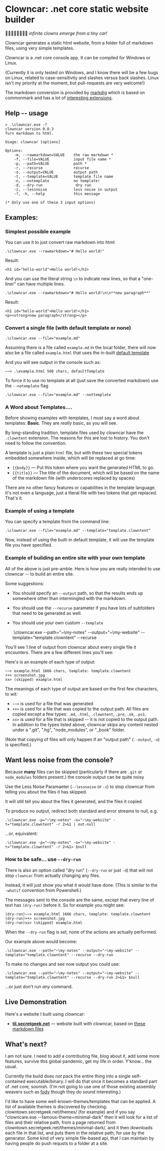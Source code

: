 # Clowncar: .net core static website builder

🚗🤡🤡🤡🤡🤡🤡🤡 *infinite clowns emerge from a tiny car!*


Clowncar generates a static html website, from a folder full of markdown files, using very simple templates.

Clowncar is a .net core console app. It can be compiled for Windows or Linux.

(Currently it is only tested on Windows, and I know there will be a few bugs on Linux, related to case-sensitivity and slashes versus back slashes. Linux isn't my priority at the moment, but pull-requests are very welcome!)

The markdown conversion is provided by [markdig](https://github.com/lunet-io/markdig) which is based on commonmark and has a lot of [interesting extensions](https://github.com/lunet-io/markdig#features).



## Help -- usage

    > .\clowncar.exe -?
    clowncar version 0.0.3
    Turn markdown to html.

    Usage: clowncar [options]

    Options:
        -m, --rawmarkdown=VALUE    the raw markdown *
        -f, --file=VALUE           input file name *
        -p, --path=VALUE           path *
        -r, --recurse              recurse
        -o, --output=VALUE         output path
        -t, --template=VALUE       template file name
        -n, --notemplate           no template!
        -d, --dry-run               dry run
        -z, --lessnoise            less noise in output
        -?, -h, --help             this message

    (* Only use one of these 3 input options)


## Examples:

### Simplest possible example

You can use it to just convert raw markdown into html:

    .\clowncar.exe --rawmarkdown="# Hello world!"

Result:

    <h1 id="hello-world">Hello world!</h1>


And you can use the literal string `\n` to indicate new lines, so that a "one-liner" can have multiple lines.

    .\clowncar.exe --rawmarkdown="# Hello world!\n\n**new paragraph**"

Result:

    <h1 id="hello-world">Hello world!</h1>
    <p><strong>new paragraph</strong></p>

### Convert a single file (with default template or none)

    .\clowncar.exe --file="example.md"

Assuming there is a file called `example.md` in the local folder, there will now also be a file called `example.html` that uses the in-built [default template](default-template.md)

And you will see output in the console such as:

    ~~> .\example.html 508 chars, defaultTemplate

To force it to use no template at all (just save the converted markdown) use the `--notemplate` flag

    .\clowncar.exe --file="example.md" --nottemplate

### A Word about Templates....

Before showing examples with templates, I must say a word about templates: **Basic**. They are *really* basic, as you will see.

By long-standing tradition, template files used by clowncar have the `.clowntent` extension. The reasons for this are lost to history. You don't need to follow the convention.

A template is just a plain `html` file, but with these two special tokens embedded somewhere inside, which will be replaced at go time:

 * `{{body}}` &mdash; Put this token where you want the generated HTML to go.
 * `{{title}}` &mdash; The title of the document, which will be based on the name of the markdown file (with underscores replaced by spaces)

There are no other fancy features or capabilities in the template language. It's not even a language, just a literal file with two tokens that get replaced. That's it.

### Example of using a template

You can specify a template from the command line:

    .\clowncar.exe --file="example.md" --template="template.clowntent"

Now, instead of using the built-in default template, it will use the template file you have specified.


### Example of building an entire site with your own template

All of the above is just pre-amble. Here is how you are really intended to use clowncar -- to build an entire site.

Some suggestions:

* You should specify an `--output` path, so that the results ends up somewhere other than intermingled with the markdown. 
* You should use the `--recurse` parameter if you have lots of subfolders that need to be generated as well.
* You should use your own custom `--template` 


    .\clowncar.exe --path="~\my-notes" --output="~\my-website" --template="template.clowntent" --recurse

You'll see 1 line of output from clowncar about every single file it encounters. There are a few different lines you'll see:

Here's is an example of each type of output:

    ~~> example.html 1666 chars, template: template.clowntent
    ++> screenshot.jpg
    xx> (skipped) example.html

The meanings of each type of output are based on the first few characters, to wit:

 * `~~>` is used for a file that was generated
 * `++>` is used for a file that was copied to the output path. All files are copied except a few types: `.md`, `.html`, `.clowntent`, `.pre`, `.ok`, `.ps1`.
 * `xx>` is used for a file that is skipped -- it is not copied to the output path. In addition to the types listed above, clowncar skips any content nested under a ".git", ".hg", "node_modules", or "_book" folder.

(Note that copying of files will only happen if an "output path" (`--output`, `-o`) is specified.)

## Want less noise from the console?

Because **many** files can be skipped (particularly if there are `.git` or `node_modules` folders present.) the console output can be quite noisy 

Use the Less Noise Paramaeter (`--lessnoise` or `-z`) to stop clowncar from telling you about the files it has skipped.

It will still tell you about the files it generated, and the files it copied.

To produce no output, redirect both standard and error streams to null, e.g. 

    .\clowncar.exe -p="~\my-notes" -o="~\my-website" -t="template.clowntent" -r 2>&1 | out-null

...or, equivalent:

    .\clowncar.exe -p="~\my-notes" -o="~\my-website" -t="template.clowntent" -r 2>&1> $null


### How to be safe... use `--dry-run`

There is also an option called "dry run" (`--dry-run` or just `-d`) that will not stop `clowncar` from actually changing any files. 

Instead, it will just show you what it *would* have done. (This is similar to the `-whatif` convention from Powershell.)

The messages sent to the console are the same, except that every line of text has `(dry-run)` before it. So for example you might see:

    (dry-run)~~> example.html 1666 chars, template: template.clowntent
    (dry-run)++> screenshot.jpg
    (dry-run)xx> (skipped) example.html

When the `--dry-run` flag is set, none of the actions are actually performed.

Our example above would become:

    .\clowncar.exe --path="~\my-notes" --output="~\my-website" --template="template.clowntent" --recurse --dry-run

To make no changes and see now output you could use:


    .\clowncar.exe --path="~\my-notes" --output="~\my-website" --template="template.clowntent" --recurse --dry-run 2>&1> $null

...or just don't run *any* command.

## Live Demonstration

Here's a website I built using clowncar:

 * **[til.secretgeek.net](https://til.secretgeek.net)** &mdash; website built with clowncar, based on [these markdown files](https://github.com/secretGeek/today-i-learned-staging)


## What's next?

I am not sure. I need to add a contributing file, blog about it, add some more features, survive this global pandemic, get my life in order. Y'know... the usual.

Currently the build does *not* pack the entire thing into a single self-contained executable/binary. I will do that once it becomes a standard part of .net core, soonish. (I'm not going to use one of those existing assembly weavers such as [fody](https://github.com/Fody/Fody) though they do sound interesting.)

I'd like to have some well-known-themes/templates that can be applied. A list of available themes is discovered by checking: clowntown.secretgeek.net/themes/ (for example) and if you say "clowncare.exe --famous-theme=minimal-dark" then it will look for a list of files and their relative path, from a page returned from clowntown.secretgeek.net/themes/minimal-dark/, and it then downloads each file in that list, and puts them in the relative path, for use by the generator. Some kind of very simple file-based api, that I can maintain by having people do push requsts to a folder at a site.


